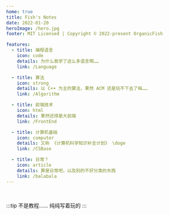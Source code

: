 ```yaml
---
home: true
title: Fish's Notes
date: 2022-01-20
heroImage: /hero.jpg
footer: MIT Licensed | Copyright © 2022-present OrganicFish

features:
  - title: 编程语言
    icon: code
    details: 为什么我学了这么多语言啊……
    link: /Language

  - title: 算法
    icon: strong
    details: 以 C++ 为主的算法，果然 ACM 还是玩不下去了嘛……
    link: /Algorithm

  - title: 前端技术
    icon: html
    details: 果然还得是大前端
    link: /FrontEnd

  - title: 计算机基础
    icon: computer
    details: 又称 《计算机科学知识补全计划》 \doge
    link: /CSBase

  - title: 日常？
    icon: article
    details: 算是日常吧，以及别的不好分类的东西
    link: /balabala
---
```


<br>

:::tip
不是教程…… 纯纯写着玩的
:::

<ClientOnly>
  <Sakana/>
</ClientOnly>

<style lang="scss">
.hero {
  margin: 3rem auto;
  & > img{
    border-radius: 0.5rem;
    box-shadow: 0 2px 4px 0 rgba(34,36,38,.12),
      0 2px 10px 0 rgba(34,36,38,.08);
  }
}
</style>
